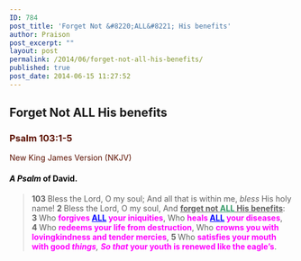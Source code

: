 ```yaml
---
ID: 784
post_title: 'Forget Not &#8220;ALL&#8221; His benefits'
author: Praison
post_excerpt: ""
layout: post
permalink: /2014/06/forget-not-all-his-benefits/
published: true
post_date: 2014-06-15 11:27:52
---
```

<h2>Forget Not ALL His benefits</h2>
<div class="heading passage-class-0" style="color: #5c1101;">
<h3>Psalm 103:1-5</h3>
<p class="txt-sm">New King James Version (NKJV)</p>

</div>
<div class="passage version-NKJV result-text-style-normal text-html " style="color: #000000;">
<h4 class="psalm-title"><span class="text Ps-103-1"><i>A Psalm</i> of David.</span></h4>
<div class="poetry">
<blockquote>
<p class="line"><span class="chapter-3"><span class="text Ps-103-1"><span class="chapternum" style="font-weight: bold;">103 </span>Bless the <span class="small-caps">Lord</span>, O my soul;</span></span>
<span class="text Ps-103-1">And all that is within me, <i>bless</i> His holy name!</span>
<span id="en-NKJV-15552" class="text Ps-103-2"><span class="versenum" style="font-weight: bold;">2 </span>Bless the <span class="small-caps">Lord</span>, O my soul,</span>
<span class="text Ps-103-2">And <span style="text-decoration: underline;"><strong>forget not <span style="color: #339966; text-decoration: underline;">ALL</span> His benefits</strong></span>:</span>
<span id="en-NKJV-15553" class="text Ps-103-3"><span class="versenum" style="font-weight: bold;">3 </span>Who <strong><span style="color: #ff00ff;">forgives <span style="text-decoration: underline; color: #0000ff;">ALL</span> your iniquities</span></strong>,</span>
<span class="text Ps-103-3">Who <span style="color: #ff00ff;"><strong>heals <span style="text-decoration: underline; color: #0000ff;">ALL</span> your diseases</strong></span>,</span>
<span id="en-NKJV-15554" class="text Ps-103-4"><span class="versenum" style="font-weight: bold;">4 </span>Who <span style="color: #ff00ff;"><strong>redeems your life from destruction</strong></span>,</span>
<span class="text Ps-103-4">Who <span style="color: #ff00ff;"><strong>crowns you with lovingkindness and tender mercies</strong></span>,</span>
<span id="en-NKJV-15555" class="text Ps-103-5"><span class="versenum" style="font-weight: bold;">5 </span>Who <span style="color: #ff00ff;"><strong>satisfies your mouth with good </strong></span><i><span style="color: #ff00ff;"><strong>things</strong></span>,</i></span>
<span class="text Ps-103-5"><span style="color: #ff00ff;"><strong><i>So that</i> your youth is renewed like the eagle’s</strong></span>.</span></p>
</blockquote>
<p class="line"></p>

</div>
</div>